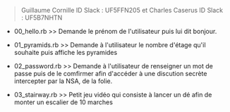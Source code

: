 > Guillaume Cornille ID Slack : UF5FFN205 et Charles Caserus ID Slack : UF5B7NHTN

- 00_hello.rb >> Demande le prénom de l'utilisateur puis lui dit bonjour.

- 01_pyramids.rb >> Demande à l'utilisateur le nombre d'étage qu'il souhaite puis affiche les pyramides

- 02_password.rb >> Demande à l'utilisateur de renseigner un mot de passe puis de le comfirmer afin
		   d'accéder à une discution secrète intercepter par la NSA, de la folie.

- 03_stairway.rb >> Petit jeu vidéo qui consiste à lancer un dé afin de monter un escalier de 10 marches



